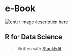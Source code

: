 # e-Book

![enter image description here](https://images-na.ssl-images-amazon.com/images/I/51768fI7L3L._SX331_BO1,204,203,200_.jpg)
## R for Data Science

> Written with [StackEdit](https://stackedit.io/).
<!--stackedit_data:
eyJoaXN0b3J5IjpbLTEwMzU0ODQxM119
-->